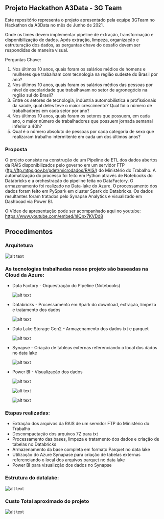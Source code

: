 ## Projeto Hackathon A3Data - 3G Team

Este repositório representa o projeto apresentado pela equipe 3GTeam no Hackathon da A3Data no mês de Junho de 2021.

Onde os times devem implementar pipeline de extração, transformação e disponibilização de dados. Após extração, limpeza, organização e estruturação  dos dados, as perguntas chave do desafio devem ser respondidas de maneira visual. 

Perguntas Chave:

1. Nos últimos 10 anos, quais foram os salários médios de homens e mulheres que trabalham com tecnologia na região sudeste do Brasil por ano?
2. Nos últimos 10 anos, quais foram os salários médios das pessoas por nível de escolaridade que trabalhavam no setor de agronegócio na região sul do Brasil?
3. Entre os setores de tecnologia, indústria automobilística e profissionais da saúde, qual deles teve o maior crescimento? Qual foi o número de trabalhadores em cada setor por ano?
4. Nos últimos 10 anos, quais foram os setores que possuem, em cada ano, o maior número de trabalhadores que possuem jornada semanal inferior a 40h?
5. Qual é o número absoluto de pessoas por cada categoria de sexo que realizaram trabalho intermitente em cada um dos últimos anos?

### Proposta

O projeto consiste na construção de um Pipeline de ETL dos dados abertos da RAIS disponibilizados pelo governo em um servidor FTP (ftp://ftp.mtps.gov.br/pdet/microdados/RAIS/) do Ministério do Trabalho.  A automatização do processo foi feito em Python através de Notebooks do Databricks e a orchestração do pipeline feita no DataFactory. O armazenamento foi realizado no Data-lake do Azure. O processamento dos dados foram feito em PySpark em cluster Spark do Databricks. Os dados resultantes foram tratados pelo Synapse Analytics e visualizado em Dashboad via Power BI.

O Vídeo de apresentação pode ser acompanhado aqui no youtube: https://www.youtube.com/embed/hIQnx7KVDd8




## Procedimentos

### Arquitetura

![alt text](https://github.com/gutomelo/3GTeam/blob/master/images/arquitetura.png?raw=true)





### As tecnologias trabalhadas nesse projeto são baseadas na Cloud da Azure:



- Data Factory - Orquestração do Pipeline (Notebooks)

  ![alt text](https://github.com/gutomelo/3GTeam/blob/master/images/pipeline1.png?raw=true)

  



- Databricks - Processamento  em Spark do download, extração, limpeza  e tratamento dos dados

  ![alt text](https://github.com/gutomelo/3GTeam/blob/master/images/databricks.png?raw=true)





- Data Lake Storage Gen2 - Armazenamento dos dados txt e parquet

  ![alt text](https://github.com/gutomelo/3GTeam/blob/master/images/datalake_all.png?raw=true)





- Synapse - Criação de tableas externas referenciando o local dos dados no data lake

  ![alt text](https://github.com/gutomelo/3GTeam/blob/master/images/tabela_externa_synapse.JPG?raw=true)





- Power BI - Visualização dos dados

  ![alt text](https://github.com/gutomelo/3GTeam/blob/master/images/trabalho_intermitente.PNG?raw=true)

  ![alt text](https://github.com/gutomelo/3GTeam/blob/master/images/agronegocio.PNG?raw=true)

  

  ![alt text](https://github.com/gutomelo/3GTeam/blob/master/images/salario_meio_tecnologia.PNG?raw=true)

  

### Etapas realizadas:

- Extração dos arquivos da RAIS de um servidor FTP do Ministério do Trabalho
- Descompactação dos arquivos 7Z para txt
- Processamento das bases, limpeza e tratamento dos dados e criação de tabelas no Databricks
- Armazenamento da base completa em formato Parquet no data lake
- Utilização do Azure Synapase para criação de tabelas externas referenciando o local dos arquivos parquet no data lake
- Power BI para visualizção dos dados no Synapse

### Estrutura do datalake:

![alt text](https://github.com/gutomelo/3GTeam/blob/master/images/estrutura_datalakepng.png?raw=true)



### Custo Total aproximado do projeto

![alt text](https://github.com/gutomelo/3GTeam/blob/master/images/Custo_Total.png?raw=true)





